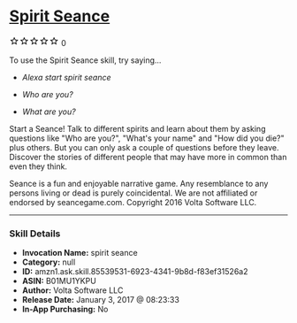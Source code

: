 # [Spirit Seance](http://alexa.amazon.com/#skills/amzn1.ask.skill.85539531-6923-4341-9b8d-f83ef31526a2)
![0 stars](../../images/ic_star_border_black_18dp_1x.png)![0 stars](../../images/ic_star_border_black_18dp_1x.png)![0 stars](../../images/ic_star_border_black_18dp_1x.png)![0 stars](../../images/ic_star_border_black_18dp_1x.png)![0 stars](../../images/ic_star_border_black_18dp_1x.png) 0

To use the Spirit Seance skill, try saying...

* *Alexa start spirit seance*

* *Who are you?*

* *What are you?*

Start a Seance! Talk to different spirits and learn about them by asking questions like "Who are you?", "What's your name" and "How did you die?" plus others. But you can only ask a couple of questions before they leave. Discover the stories of different people that may have more in common than even they think.

Seance is a fun and enjoyable narrative game. Any resemblance to any persons living or dead is purely coincidental. We are not affiliated or endorsed by seancegame.com. Copyright 2016 Volta Software LLC.

***

### Skill Details

* **Invocation Name:** spirit seance
* **Category:** null
* **ID:** amzn1.ask.skill.85539531-6923-4341-9b8d-f83ef31526a2
* **ASIN:** B01MU1YKPU
* **Author:** Volta Software LLC
* **Release Date:** January 3, 2017 @ 08:23:33
* **In-App Purchasing:** No

